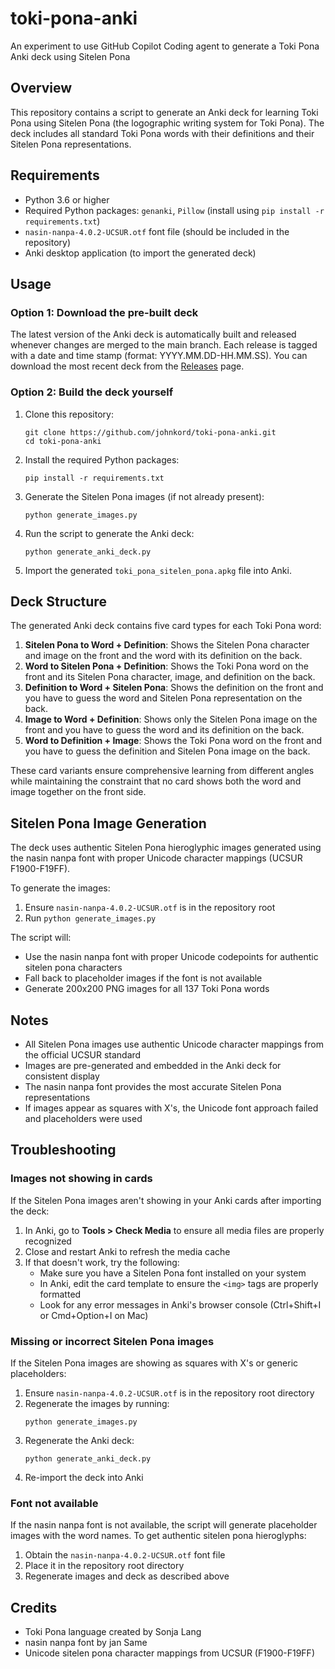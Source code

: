 # toki-pona-anki
An experiment to use GitHub Copilot Coding agent to generate a Toki Pona Anki deck using Sitelen Pona

## Overview

This repository contains a script to generate an Anki deck for learning Toki Pona using Sitelen Pona (the logographic writing system for Toki Pona). The deck includes all standard Toki Pona words with their definitions and their Sitelen Pona representations.

## Requirements

- Python 3.6 or higher
- Required Python packages: `genanki`, `Pillow` (install using `pip install -r requirements.txt`)
- `nasin-nanpa-4.0.2-UCSUR.otf` font file (should be included in the repository)
- Anki desktop application (to import the generated deck)

## Usage

### Option 1: Download the pre-built deck

The latest version of the Anki deck is automatically built and released whenever changes are merged to the main branch. Each release is tagged with a date and time stamp (format: YYYY.MM.DD-HH.MM.SS). You can download the most recent deck from the [Releases](https://github.com/johnkord/toki-pona-anki/releases) page.

### Option 2: Build the deck yourself

1. Clone this repository:
   ```
   git clone https://github.com/johnkord/toki-pona-anki.git
   cd toki-pona-anki
   ```

2. Install the required Python packages:
   ```
   pip install -r requirements.txt
   ```

3. Generate the Sitelen Pona images (if not already present):
   ```
   python generate_images.py
   ```

4. Run the script to generate the Anki deck:
   ```
   python generate_anki_deck.py
   ```

5. Import the generated `toki_pona_sitelen_pona.apkg` file into Anki.

## Deck Structure

The generated Anki deck contains five card types for each Toki Pona word:

1. **Sitelen Pona to Word + Definition**: Shows the Sitelen Pona character and image on the front and the word with its definition on the back.
2. **Word to Sitelen Pona + Definition**: Shows the Toki Pona word on the front and its Sitelen Pona character, image, and definition on the back.
3. **Definition to Word + Sitelen Pona**: Shows the definition on the front and you have to guess the word and Sitelen Pona representation on the back.
4. **Image to Word + Definition**: Shows only the Sitelen Pona image on the front and you have to guess the word and its definition on the back.
5. **Word to Definition + Image**: Shows the Toki Pona word on the front and you have to guess the definition and Sitelen Pona image on the back.

These card variants ensure comprehensive learning from different angles while maintaining the constraint that no card shows both the word and image together on the front side.

## Sitelen Pona Image Generation

The deck uses authentic Sitelen Pona hieroglyphic images generated using the nasin nanpa font with proper Unicode character mappings (UCSUR F1900-F19FF). 

To generate the images:
1. Ensure `nasin-nanpa-4.0.2-UCSUR.otf` is in the repository root
2. Run `python generate_images.py`

The script will:
- Use the nasin nanpa font with proper Unicode codepoints for authentic sitelen pona characters
- Fall back to placeholder images if the font is not available
- Generate 200x200 PNG images for all 137 Toki Pona words

## Notes

- All Sitelen Pona images use authentic Unicode character mappings from the official UCSUR standard
- Images are pre-generated and embedded in the Anki deck for consistent display
- The nasin nanpa font provides the most accurate Sitelen Pona representations
- If images appear as squares with X's, the Unicode font approach failed and placeholders were used

## Troubleshooting

### Images not showing in cards

If the Sitelen Pona images aren't showing in your Anki cards after importing the deck:

1. In Anki, go to **Tools > Check Media** to ensure all media files are properly recognized
2. Close and restart Anki to refresh the media cache
3. If that doesn't work, try the following:
   - Make sure you have a Sitelen Pona font installed on your system
   - In Anki, edit the card template to ensure the `<img>` tags are properly formatted
   - Look for any error messages in Anki's browser console (Ctrl+Shift+I or Cmd+Option+I on Mac)

### Missing or incorrect Sitelen Pona images

If the Sitelen Pona images are showing as squares with X's or generic placeholders:

1. Ensure `nasin-nanpa-4.0.2-UCSUR.otf` is in the repository root directory
2. Regenerate the images by running:
   ```
   python generate_images.py
   ```
3. Regenerate the Anki deck:
   ```
   python generate_anki_deck.py
   ```
4. Re-import the deck into Anki

### Font not available

If the nasin nanpa font is not available, the script will generate placeholder images with the word names. To get authentic sitelen pona hieroglyphs:

1. Obtain the `nasin-nanpa-4.0.2-UCSUR.otf` font file
2. Place it in the repository root directory
3. Regenerate images and deck as described above

## Credits

- Toki Pona language created by Sonja Lang
- nasin nanpa font by jan Same
- Unicode sitelen pona character mappings from UCSUR (F1900-F19FF)
